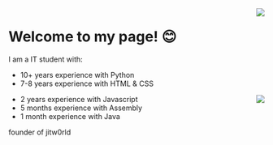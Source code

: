 <div float="top">
  <a href="https://github.com/89mpxf">
    <img align="right" src="https://github-readme-stats.vercel.app/api?username=89mpxf&show_icons=true&bg_color=9,fb743f,fc466b&title_color=ffffff&text_color=ffffff&icon_color=ffffff" />
  </a>
</div>

# Welcome to my page! 😊

I am a IT student with:
- 10+ years experience with Python
- 7-8 years experience with HTML & CSS

<div float="right">
  <a href="https://github.com/89mpxf">
    <img align="right" src="https://github-readme-stats.vercel.app/api/top-langs/?username=89mpxf&show_icons=true&bg_color=9,fb743f,fc466b&title_color=ffffff&text_color=ffffff&icon_color=ffffff)](https://github.com/anuraghazra/github-readme-stats" />
  </a>
 </div>
 
- 2 years experience with Javascript
- 5 months experience with Assembly
- 1 month experience with Java



founder of jitw0rld






